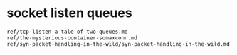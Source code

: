 # socket listen queues

```{toctree}
ref/tcp-listen-a-tale-of-two-queues.md
ref/the-mysterious-container-somaxconn.md
ref/syn-packet-handling-in-the-wild/syn-packet-handling-in-the-wild.md
```
